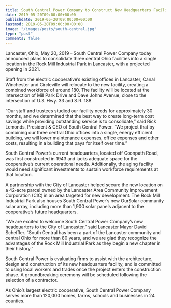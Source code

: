 ```yaml
---
title: South Central Power Company to Construct New Headquarters Facility in Lancaster
date: 2019-05-20T09:00:00+00:00
publishdate: 2019-05-20T09:00:00+00:00
lastmod: 2019-05-20T09:00:00+00:00
image: "/images/posts/south-central.jpg"
type: "post"
comments: false
---
```

Lancaster, Ohio, May 20, 2019 – South Central Power Company today announced plans to consolidate three central Ohio facilities into a single location in the Rock Mill Industrial Park in Lancaster, with a projected opening in 2021.

Staff from the electric cooperative’s existing offices in Lancaster, Canal Winchester and Circleville will relocate to the new facility, creating a combined workforce of around 180. The facility will be located at the intersection of Mill Park Drive and Dave Johns Avenue, close to the intersection of U.S. Hwy. 33 and S.R. 188.

“Our staff and trustees studied our facility needs for approximately 30 months, and we determined that the best way to create long-term cost savings while providing outstanding service is to consolidate,” said Rick Lemonds, President & CEO of South Central Power. “We project that by combining our three central Ohio offices into a single, energy efficient building, we will lower maintenance expenses, office expenses and other costs, resulting in a building that pays for itself over time.”

South Central Power’s current headquarters, located off Coonpath Road, was first constructed in 1943 and lacks adequate space for the cooperative’s current operational needs. Additionally, the aging facility would need significant investments to sustain workforce requirements at that location.

A partnership with the City of Lancaster helped secure the new location on a 42-acre parcel owned by the Lancaster Area Community Improvement Corporation (CIC) in an area targeted for new development. The Rock Mill Industrial Park also houses South Central Power’s new OurSolar community solar array, including more than 1,900 solar panels adjacent to the cooperative’s future headquarters.

“We are excited to welcome South Central Power Company’s new headquarters to the City of Lancaster,” said Lancaster Mayor David Scheffler. “South Central has been a part of the Lancaster community and central Ohio for more than 80 years, and we are glad they recognize the advantages of the Rock Mill Industrial Park as they begin a new chapter in their history.”

South Central Power is evaluating firms to assist with the architecture, design and construction of its new headquarters facility, and is committed to using local workers and trades once the project enters the construction phase. A groundbreaking ceremony will be scheduled following the selection of a contractor.

As Ohio’s largest electric cooperative, South Central Power Company serves more than 120,000 homes, farms, schools and businesses in 24 counties.
